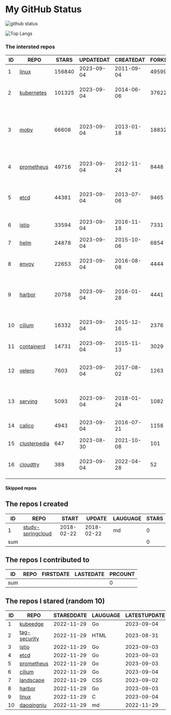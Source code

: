 # My GitHub Status

<img src="https://github-readme-stats-1.yihong0618.vercel.app/api?username=daoqingniu&show_icons=true&&&hide_title=true&count_private=true" alt="github status" />

![Top Langs](https://github-readme-stats-1.yihong0618.vercel.app/api/top-langs/?username=daoqingniu&layout=compact)

<!--START_SECTION:github_repos-->
### The intersted repos
| ID |                              REPO                               | STARS  | UPDATEDAT  | CREATEDAT  | FORKSCOUNT |                                              DESCRIPTIONS                                              |
|----|-----------------------------------------------------------------|--------|------------|------------|------------|--------------------------------------------------------------------------------------------------------|
|  1 | [linux](https://github.com/torvalds/linux)                      | 156840 | 2023-09-04 | 2011-09-04 |      49599 | Linux kernel source tree                                                                               |
|  2 | [kubernetes](https://github.com/kubernetes/kubernetes)          | 101325 | 2023-09-04 | 2014-06-06 |      37622 | Production-Grade Container Scheduling and Management                                                   |
|  3 | [moby](https://github.com/moby/moby)                            |  66608 | 2023-09-04 | 2013-01-18 |      18832 | Moby Project - a collaborative project for the container ecosystem to assemble container-based systems |
|  4 | [prometheus](https://github.com/prometheus/prometheus)          |  49716 | 2023-09-04 | 2012-11-24 |       8448 | The Prometheus monitoring system and time series database.                                             |
|  5 | [etcd](https://github.com/etcd-io/etcd)                         |  44381 | 2023-09-04 | 2013-07-06 |       9465 | Distributed reliable key-value store for the most critical data of a distributed system                |
|  6 | [istio](https://github.com/istio/istio)                         |  33594 | 2023-09-04 | 2016-11-18 |       7331 | Connect, secure, control, and observe services.                                                        |
|  7 | [helm](https://github.com/helm/helm)                            |  24878 | 2023-09-04 | 2015-10-06 |       6854 | The Kubernetes Package Manager                                                                         |
|  8 | [envoy](https://github.com/envoyproxy/envoy)                    |  22653 | 2023-09-04 | 2016-08-08 |       4444 | Cloud-native high-performance edge/middle/service proxy                                                |
|  9 | [harbor](https://github.com/goharbor/harbor)                    |  20758 | 2023-09-04 | 2016-01-28 |       4441 | An open source trusted cloud native registry project that stores, signs, and scans content.            |
| 10 | [cilium](https://github.com/cilium/cilium)                      |  16332 | 2023-09-04 | 2015-12-16 |       2376 | eBPF-based Networking, Security, and Observability                                                     |
| 11 | [containerd](https://github.com/containerd/containerd)          |  14731 | 2023-09-04 | 2015-11-13 |       3029 | An open and reliable container runtime                                                                 |
| 12 | [velero](https://github.com/vmware-tanzu/velero)                |   7603 | 2023-09-04 | 2017-08-02 |       1263 | Backup and migrate Kubernetes applications and their persistent volumes                                |
| 13 | [serving](https://github.com/knative/serving)                   |   5093 | 2023-09-04 | 2018-01-24 |       1082 | Kubernetes-based, scale-to-zero, request-driven compute                                                |
| 14 | [calico](https://github.com/projectcalico/calico)               |   4943 | 2023-09-04 | 2016-07-21 |       1158 | Cloud native networking and network security                                                           |
| 15 | [clusterpedia](https://github.com/clusterpedia-io/clusterpedia) |    647 | 2023-08-30 | 2021-10-08 |        101 | The Encyclopedia of Kubernetes clusters                                                                |
| 16 | [cloudtty](https://github.com/cloudtty/cloudtty)                |    389 | 2023-09-04 | 2022-04-28 |         52 | A Friendly Kubernetes CloudShell (Web Terminal) !                                                      |



#### Skipped repos
<!--END_SECTION:github_repos-->

<!--START_SECTION:my_github-->
## The repos I created
| ID  |                                 REPO                                 |   START    |   UPDATE   | LAUGUAGE | STARS |
|-----|----------------------------------------------------------------------|------------|------------|----------|-------|
|   1 | [study-springcloud](https://github.com/daoqingniu/study-springcloud) | 2018-02-22 | 2018-02-22 | md       |     0 |
| sum |                                                                      |            |            |          |     0 |

## The repos I contributed to
| ID  | REPO | FIRSTDATE | LASTEDATE | PRCOUNT |
|-----|------|-----------|-----------|---------|
| sum |      |           |           |       0 |

## The repos I stared (random 10)
| ID |                          REPO                          | STAREDDATE | LAUGUAGE | LATESTUPDATE |
|----|--------------------------------------------------------|------------|----------|--------------|
|  1 | [kubeedge](https://github.com/kubeedge/kubeedge)       | 2022-11-29 | Go       | 2023-09-04   |
|  2 | [tag-security](https://github.com/cncf/tag-security)   | 2022-11-29 | HTML     | 2023-08-31   |
|  3 | [istio](https://github.com/istio/istio)                | 2022-11-29 | Go       | 2023-09-03   |
|  4 | [etcd](https://github.com/etcd-io/etcd)                | 2022-11-29 | Go       | 2023-09-03   |
|  5 | [prometheus](https://github.com/prometheus/prometheus) | 2022-11-29 | Go       | 2023-09-03   |
|  6 | [cilium](https://github.com/cilium/cilium)             | 2022-11-29 | Go       | 2023-09-04   |
|  7 | [landscape](https://github.com/cncf/landscape)         | 2022-11-29 | CSS      | 2023-09-02   |
|  8 | [harbor](https://github.com/goharbor/harbor)           | 2022-11-29 | Go       | 2023-09-03   |
|  9 | [linux](https://github.com/torvalds/linux)             | 2022-11-29 | C        | 2023-09-04   |
| 10 | [daoqingniu](https://github.com/daoqingniu/daoqingniu) | 2022-11-29 | md       | 2022-11-29   |

<!--END_SECTION:my_github-->
